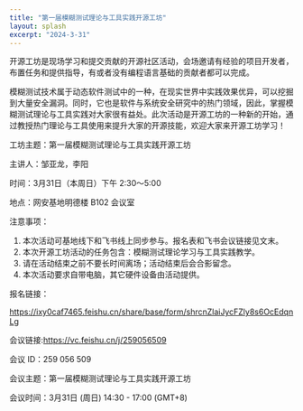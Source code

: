 ```yaml
---
title: "第一届模糊测试理论与工具实践开源工坊"
layout: splash
excerpt: "2024-3-31"
---
```


开源工坊是现场学习和提交贡献的开源社区活动，会场邀请有经验的项目开发者，布置任务和提供指导，有或者没有编程语言基础的贡献者都可以完成。

模糊测试技术属于动态软件测试中的一种，在现实世界中实践效果优异，可以挖掘到大量安全漏洞。同时，它也是软件与系统安全研究中的热门领域，因此，掌握模糊测试理论与工具实践对大家很有益处。此次活动是开源工坊的一种新的开始，通过教授热门理论与工具使用来提升大家的开源技能，欢迎大家来开源工坊学习！

工坊主题：第一届模糊测试理论与工具实践开源工坊

主讲人：邹亚龙，李阳

时间：3月31日（本周日）下午 2:30～5:00

地点：网安基地明德楼 B102 会议室

注意事项：
1. 本次活动可基地线下和飞书线上同步参与。报名表和飞书会议链接见文末。
2. 本次开源工坊活动的任务包含：模糊测试理论学习与工具实践教学。
3. 请在活动结束之前不要长时间离场；活动结束后会合影留念。
4. 本次活动要求自带电脑，其它硬件设备由活动提供。


报名链接：

https://ixy0caf7465.feishu.cn/share/base/form/shrcnZlaiJycFZly8s6OcEdqnLg

会议链接:https://vc.feishu.cn/j/259056509

会议 ID：259 056 509

会议主题：第一届模糊测试理论与工具实践开源工坊

会议时间：3月31日 (周日) 14:30 - 17:00 (GMT+8)
